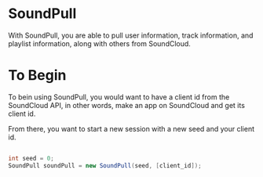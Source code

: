 # SoundPull
With SoundPull, you are able to pull user information, track information, and playlist information, along with others from SoundCloud.

# To Begin
To bein using SoundPull, you would want to have a client id from the SoundCloud API, in other words, make an app on SoundCloud and get its client id.

From there, you want to start a new session with a new seed and your client id.

```c#

int seed = 0;
SoundPull soundPull = new SoundPull(seed, [client_id]);

```



